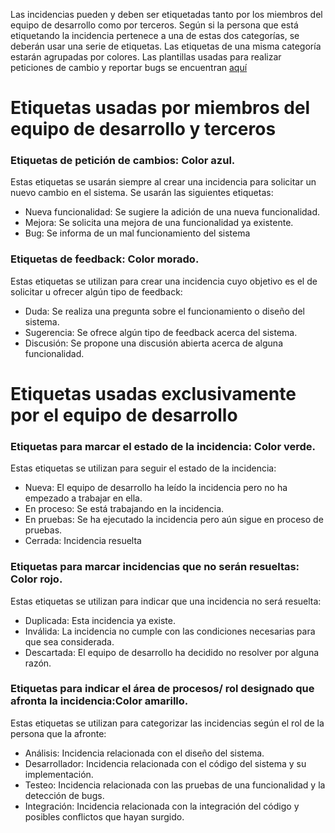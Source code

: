 Las incidencias pueden y deben ser etiquetadas tanto por los miembros del equipo de desarrollo como por terceros. Según si la persona que está etiquetando la incidencia pertenece a una de estas dos categorías, se deberán usar una serie de etiquetas. Las etiquetas de una misma categoría estarán agrupadas por colores.
Las plantillas usadas para realizar peticiones de cambio y reportar bugs se encuentran [aquí](https://github.com/pabreblob/decide-io/tree/master/.github/ISSUE_TEMPLATE)

# Etiquetas usadas por miembros del equipo de desarrollo y terceros

### Etiquetas de petición de cambios: Color azul.
Estas etiquetas se usarán siempre al crear una incidencia para solicitar un nuevo cambio en el sistema. Se usarán las siguientes etiquetas:
* Nueva funcionalidad: Se sugiere la adición de una nueva funcionalidad.
* Mejora: Se solicita una mejora de una funcionalidad ya existente.
* Bug: Se informa de un mal funcionamiento del sistema

### Etiquetas de feedback: Color morado.
Estas etiquetas se utilizan para crear una incidencia cuyo objetivo es el de solicitar u ofrecer algún tipo de feedback:
* Duda: Se realiza una pregunta sobre el funcionamiento o diseño del sistema.
* Sugerencia: Se ofrece algún tipo de feedback acerca del sistema.
* Discusión: Se propone una discusión abierta acerca de alguna funcionalidad.

# Etiquetas usadas exclusivamente por el equipo de desarrollo

### Etiquetas para marcar el estado de la incidencia: Color verde.
Estas etiquetas se utilizan para seguir el estado de la incidencia:
* Nueva: El equipo de desarrollo ha leído la incidencia pero no ha empezado a trabajar en ella.
* En proceso: Se está trabajando en la incidencia.
* En pruebas: Se ha ejecutado la incidencia pero aún sigue en proceso de pruebas.
* Cerrada: Incidencia resuelta

### Etiquetas para marcar incidencias que no serán resueltas: Color rojo.
Estas etiquetas se utilizan para indicar que una incidencia no será resuelta:
* Duplicada: Esta incidencia ya existe.
* Inválida: La incidencia no cumple con las condiciones necesarias para que sea considerada.
* Descartada: El equipo de desarrollo ha decidido no resolver por alguna razón.

### Etiquetas para indicar el área de procesos/ rol designado que afronta la incidencia:Color amarillo.
Estas etiquetas se utilizan para categorizar las incidencias según el rol de la persona que la afronte:
* Análisis: Incidencia relacionada con el diseño del sistema.
* Desarrollador: Incidencia relacionada con el código del sistema y su implementación.
* Testeo: Incidencia relacionada con las pruebas de una funcionalidad y la detección de bugs.
* Integración: Incidencia relacionada con la integración del código y posibles conflictos que hayan surgido.
